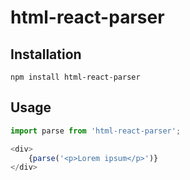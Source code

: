 # html-react-parser

## Installation

```
npm install html-react-parser
```

## Usage

```javascript
import parse from 'html-react-parser';

<div>
    {parse('<p>Lorem ipsum</p>')}
</div>
```
